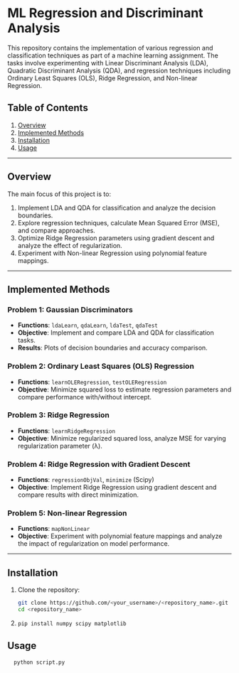 # ML Regression and Discriminant Analysis

This repository contains the implementation of various regression and classification techniques as part of a machine learning assignment. The tasks involve experimenting with Linear Discriminant Analysis (LDA), Quadratic Discriminant Analysis (QDA), and regression techniques including Ordinary Least Squares (OLS), Ridge Regression, and Non-linear Regression. 

## Table of Contents
1. [Overview](#overview)
2. [Implemented Methods](#implemented-methods)
3. [Installation](#installation)
4. [Usage](#usage)



---

## Overview
The main focus of this project is to:
1. Implement LDA and QDA for classification and analyze the decision boundaries.
2. Explore regression techniques, calculate Mean Squared Error (MSE), and compare approaches.
3. Optimize Ridge Regression parameters using gradient descent and analyze the effect of regularization.
4. Experiment with Non-linear Regression using polynomial feature mappings.

---

## Implemented Methods
### Problem 1: Gaussian Discriminators
- **Functions**: `ldaLearn`, `qdaLearn`, `ldaTest`, `qdaTest`
- **Objective**: Implement and compare LDA and QDA for classification tasks.
- **Results**: Plots of decision boundaries and accuracy comparison.

### Problem 2: Ordinary Least Squares (OLS) Regression
- **Functions**: `learnOLERegression`, `testOLERegression`
- **Objective**: Minimize squared loss to estimate regression parameters and compare performance with/without intercept.

### Problem 3: Ridge Regression
- **Functions**: `learnRidgeRegression`
- **Objective**: Minimize regularized squared loss, analyze MSE for varying regularization parameter (λ).

### Problem 4: Ridge Regression with Gradient Descent
- **Functions**: `regressionObjVal`, `minimize` (Scipy)
- **Objective**: Implement Ridge Regression using gradient descent and compare results with direct minimization.

### Problem 5: Non-linear Regression
- **Functions**: `mapNonLinear`
- **Objective**: Experiment with polynomial feature mappings and analyze the impact of regularization on model performance.


---

## Installation
1. Clone the repository:
   ```bash
   git clone https://github.com/<your_username>/<repository_name>.git
   cd <repository_name>
2. ```bash
   pip install numpy scipy matplotlib

## Usage
 ```bash
   python script.py
